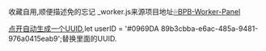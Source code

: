 收藏自用,顺便描述免的忘记
_worker.js来源项目地址[💦BPB-Worker-Panel](https://github.com/bia-pain-bache/BPB-Worker-Panel)

[点开自动生成一个UUID](https://www.uuidgenerator.net),let userID = '#0969DA 89b3cbba-e6ac-485a-9481-976a0415eab9';替换里面的UUID.
